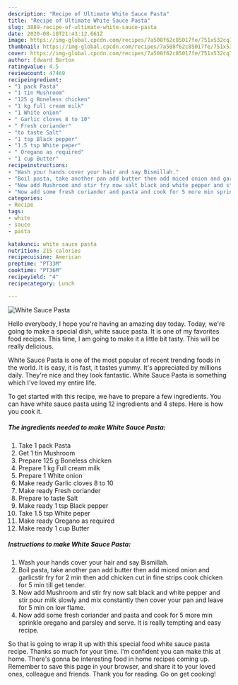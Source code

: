 ```yaml
---
description: "Recipe of Ultimate White Sauce Pasta"
title: "Recipe of Ultimate White Sauce Pasta"
slug: 3889-recipe-of-ultimate-white-sauce-pasta
date: 2020-08-18T21:43:12.661Z
image: https://img-global.cpcdn.com/recipes/7a508f62c85017fe/751x532cq70/white-sauce-pasta-recipe-main-photo.jpg
thumbnail: https://img-global.cpcdn.com/recipes/7a508f62c85017fe/751x532cq70/white-sauce-pasta-recipe-main-photo.jpg
cover: https://img-global.cpcdn.com/recipes/7a508f62c85017fe/751x532cq70/white-sauce-pasta-recipe-main-photo.jpg
author: Edward Barton
ratingvalue: 4.5
reviewcount: 47469
recipeingredient:
- "1 pack Pasta"
- "1 tin Mushroom"
- "125 g Boneless chicken"
- "1 kg Full cream milk"
- "1 White onion"
- " Garlic cloves 8 to 10"
- " Fresh coriander"
- "to taste Salt"
- "1 tsp Black pepper"
- "1.5 tsp White peper"
- " Oregano as required"
- "1 cup Butter"
recipeinstructions:
- "Wash your hands cover your hair and say Bismillah."
- "Boil pasta, take another pan add butter then add miced onion and garlicstir fry for 2 min then add chicken cut in fine strips cook chicken for 5 min till get tender."
- "Now add Mushroom and stir fry now salt black and white pepper and stir pour milk slowly and mix constantly then cover your pan and leave for 5 min on low flame."
- "Now add some fresh coriander and pasta and cook for 5 more min sprinkle oregano and parsley and serve. It is really tempting and easy recipe."
categories:
- Recipe
tags:
- white
- sauce
- pasta

katakunci: white sauce pasta 
nutrition: 215 calories
recipecuisine: American
preptime: "PT33M"
cooktime: "PT36M"
recipeyield: "4"
recipecategory: Lunch

---
```



![White Sauce Pasta](https://img-global.cpcdn.com/recipes/7a508f62c85017fe/751x532cq70/white-sauce-pasta-recipe-main-photo.jpg)

Hello everybody, I hope you're having an amazing day today. Today, we're going to make a special dish, white sauce pasta. It is one of my favorites food recipes. This time, I am going to make it a little bit tasty. This will be really delicious.



White Sauce Pasta is one of the most popular of recent trending foods in the world. It is easy, it is fast, it tastes yummy. It's appreciated by millions daily. They're nice and they look fantastic. White Sauce Pasta is something which I've loved my entire life.


To get started with this recipe, we have to prepare a few ingredients. You can have white sauce pasta using 12 ingredients and 4 steps. Here is how you cook it.

<!--inarticleads1-->

##### The ingredients needed to make White Sauce Pasta:

1. Take 1 pack Pasta
1. Get 1 tin Mushroom
1. Prepare 125 g Boneless chicken
1. Prepare 1 kg Full cream milk
1. Prepare 1 White onion
1. Make ready  Garlic cloves 8 to 10
1. Make ready  Fresh coriander
1. Prepare to taste Salt
1. Make ready 1 tsp Black pepper
1. Take 1.5 tsp White peper
1. Make ready  Oregano as required
1. Make ready 1 cup Butter




<!--inarticleads2-->

##### Instructions to make White Sauce Pasta:

1. Wash your hands cover your hair and say Bismillah.
1. Boil pasta, take another pan add butter then add miced onion and garlicstir fry for 2 min then add chicken cut in fine strips cook chicken for 5 min till get tender.
1. Now add Mushroom and stir fry now salt black and white pepper and stir pour milk slowly and mix constantly then cover your pan and leave for 5 min on low flame.
1. Now add some fresh coriander and pasta and cook for 5 more min sprinkle oregano and parsley and serve. It is really tempting and easy recipe.




So that is going to wrap it up with this special food white sauce pasta recipe. Thanks so much for your time. I'm confident you can make this at home. There's gonna be interesting food in home recipes coming up. Remember to save this page in your browser, and share it to your loved ones, colleague and friends. Thank you for reading. Go on get cooking!
